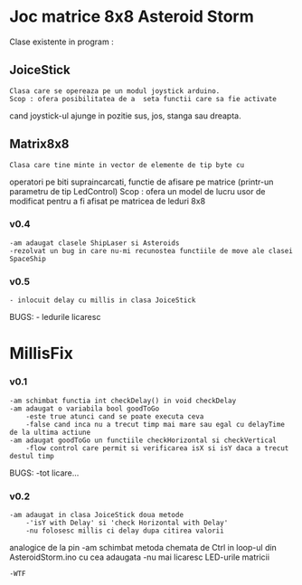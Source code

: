 # Joc matrice 8x8 Asteroid Storm

 Clase existente in program : 

## JoiceStick
	Clasa care se opereaza pe un modul joystick arduino. 
	Scop : ofera posibilitatea de a  seta functii care sa fie activate 
cand joystick-ul ajunge in pozitie sus, jos, stanga sau dreapta. 


## Matrix8x8 

	Clasa care tine minte in vector de elemente de tip byte cu 
operatori pe biti supraincarcati, functie de afisare pe matrice 
(printr-un parametru de tip LedControl)
	Scop : ofera un model de lucru usor de modificat pentru a fi 
afisat pe matricea de leduri 8x8


### v0.4
	-am adaugat clasele ShipLaser si Asteroids
	-rezolvat un bug in care nu-mi recunostea functiile de move ale clasei SpaceShip

### v0.5
	- inlocuit delay cu millis in clasa JoiceStick
BUGS: 
	- ledurile licaresc
	
# MillisFix
### v0.1	
	-am schimbat functia int checkDelay() in void checkDelay 
	-am adaugat o variabila bool goodToGo
		-este true atunci cand se poate executa ceva
		-false cand inca nu a trecut timp mai mare sau egal cu delayTime de la ultima actiune
	-am adaugat goodToGo un functiile checkHorizontal si checkVertical
		-flow control care permit si verificarea isX si isY daca a trecut destul timp
BUGS:
	-tot licare...

### v0.2
	-am adaugat in clasa JoiceStick doua metode
		-'isY with Delay' si 'check Horizontal with Delay'
		-nu folosesc millis ci delay dupa citirea valorii 
analogice de la pin
	-am schimbat metoda chemata de Ctrl in loop-ul din 
AsteroidStorm.ino cu cea adaugata
	-nu mai licaresc LED-urile matricii

	-WTF
